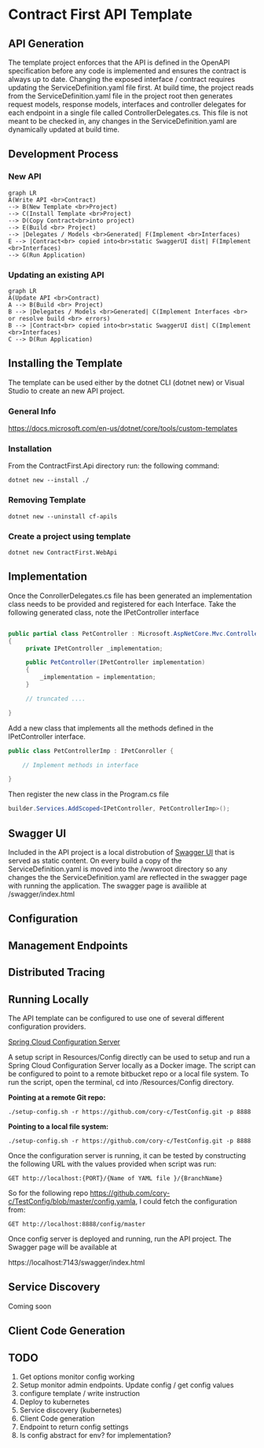 # Contract First API Template

## API Generation
The template project enforces that the API is defined in the OpenAPI specification before any code is implemented and ensures the contract is always up to date. Changing the exposed interface / contract requires updating the ServiceDefinition.yaml file first. At build time, the project reads from the ServiceDefinition.yaml file in the project root then generates request models, response models, interfaces and controller delegates for each endpoint in a single file called ControllerDelegates.cs. This file is not meant to be checked in, any changes in the ServiceDefinition.yaml are dynamically updated at build time.

## Development Process

### New API
```mermaid
graph LR
A(Write API <br>Contract)
--> B(New Template <br>Project)
--> C(Install Template <br>Project)
--> D(Copy Contract<br>into project)
--> E(Build <br> Project)
--> |Delegates / Models <br>Generated| F(Implement <br>Interfaces)
E --> |Contract<br> copied into<br>static SwaggerUI dist| F(Implement <br>Interfaces)
--> G(Run Application)
```

### Updating an existing API

```mermaid
graph LR
A(Update API <br>Contract)
A --> B(Build <br> Project)
B --> |Delegates / Models <br>Generated| C(Implement Interfaces <br> or resolve build <br> errors)
B --> |Contract<br> copied into<br>static SwaggerUI dist| C(Implement <br>Interfaces)
C --> D(Run Application)
```

## Installing the Template

The template can be used either by the dotnet CLI (dotnet new) or Visual Studio to create an new API project.
### General Info
https://docs.microsoft.com/en-us/dotnet/core/tools/custom-templates


### Installation
From the ContractFirst.Api directory run: the following command:
```
dotnet new --install ./
```
### Removing Template
```
dotnet new --uninstall cf-apils
```
### Create a project using template
```
dotnet new ContractFirst.WebApi
```

## Implementation

Once the ConrollerDelegates.cs file has been generated an implementation class needs to be provided and registered for each Interface. Take the following generated class, note the IPetController interface

```c#

public partial class PetController : Microsoft.AspNetCore.Mvc.ControllerBase
{
     private IPetController _implementation;

     public PetController(IPetController implementation)
     {
         _implementation = implementation;
     }

     // truncated ....

}
```
Add a new class that implements all the methods defined in the IPetController interface.

```c#
public class PetControllerImp : IPetConroller {

    // Implement methods in interface

}

```
Then register the new class in the Program.cs file

```c#
builder.Services.AddScoped<IPetController, PetControllerImp>();
```
## Swagger UI
Included in the API project is a local distrobution of [Swagger UI](https://github.com/swagger-api/swagger-ui) that is served as static content. On every build a copy of the ServiceDefinition.yaml is moved into the /wwwroot directory so any changes the the ServiceDefinition.yaml are reflected in the swagger page with running the application. The swagger page is availible at /swagger/index.html

## Configuration

## Management Endpoints

## Distributed Tracing

## Running Locally

The API template can be configured to use one of several different configuration providers. 

[Spring Cloud Configuration Server](https://hub.docker.com/r/hyness/spring-cloud-config-server/)

A setup script in Resources/Config directly can be used to setup and run a Spring Cloud Configuration Server locally as a Docker image. The script can be configured to point to a remote bitbucket repo or a local file system. To run the script, open the terminal, cd into /Resources/Config directory.

**Pointing at a remote Git repo:**

`./setup-config.sh -r https://github.com/cory-c/TestConfig.git -p 8888`

**Pointing to a local file system:**

`./setup-config.sh -r https://github.com/cory-c/TestConfig.git -p 8888`

Once the configuration server is running, it can be tested by constructing the following URL with the values provided when script was run:

`GET http://localhost:{PORT}/{Name of YAML file }/{BranchName}`

So for the following repo https://github.com/cory-c/TestConfig/blob/master/config.yamla, I could fetch the configuration from:

`GET http://localhost:8888/config/master`

Once config server is deployed and running, run the API project. The Swagger page will be available at

https://localhost:7143/swagger/index.html



## Service Discovery
Coming soon

## Client Code Generation

## TODO
1. Get options monitor config working
2. Setup monitor admin endpoints. Update config / get config values
3. configure template / write instruction
4. Deploy to kubernetes
5. Service discovery (kubernetes)
6. Client Code generation
7. Endpoint to return config settings
8. Is config abstract for env? for implementation?
